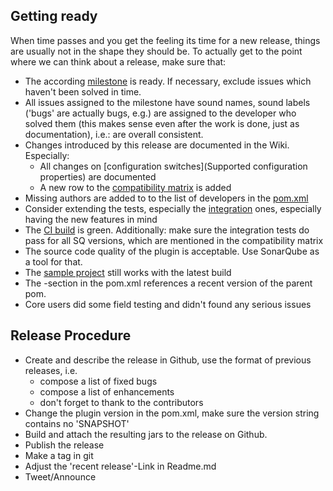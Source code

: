 ## Getting ready

When time passes and you get the feeling its time for a new release,
things are usually not in the shape they should be. To actually get to
the point where we can think about a release, make sure that:

* The according
  [milestone](https://github.com/wenns/sonar-cxx/milestones) is
  ready. If necessary, exclude issues which haven't been solved in
  time.
* All issues assigned to the milestone have sound names, sound labels
  ('bugs' are actually bugs, e.g.) are assigned to the developer who
  solved them (this makes sense even after the work is done, just as
  documentation), i.e.: are overall consistent.
* Changes introduced by this release are documented in the Wiki. Especially:
  * All changes on [configuration switches](Supported configuration
    properties) are documented
  * A new row to the [compatibility matrix](SonarQube-compatibility-matrix) is added
* Missing authors are added to to the list of developers in the
  [pom.xml](https://github.com/wenns/sonar-cxx/blob/master/pom.xml)
* Consider extending the tests, especially the
  [integration](https://github.com/wenns/sonar-cxx/tree/master/integration-tests)
  ones, especially having the new features in mind
* The [CI build](https://travis-ci.org/wenns/sonar-cxx) is
  green. Additionally: make sure the integration tests do pass for all
  SQ versions, which are mentioned in the compatibility matrix
* The source code quality of the plugin is acceptable. Use
  SonarQube as a tool for that.
* The [sample project](https://github.com/wenns/sonar-cxx/tree/master/sonar-cxx-plugin/src/samples/SampleProject2)
still works with the latest build
* The <parent>-section in the pom.xml references a recent version of the parent pom.
* Core users did some field testing and didn't found any serious issues

## Release Procedure
* Create and describe the release in Github, use the format of
  previous releases, i.e.
  * compose a list of fixed bugs
  * compose a list of enhancements
  * don't forget to thank to the contributors
* Change the plugin version in the pom.xml, make sure the version
  string contains no 'SNAPSHOT'
* Build and attach the resulting jars to the release on Github.
* Publish the release
* Make a tag in git
* Adjust the 'recent release'-Link in Readme.md
* Tweet/Announce
